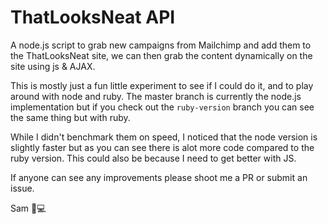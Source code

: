 # ThatLooksNeat API

A node.js script to grab new campaigns from Mailchimp and add them to the ThatLooksNeat site, we can then grab the content dynamically on the site using js & AJAX.

This is mostly just a fun little experiment to see if I could do it, and to play around with node and ruby. The master branch is currently the node.js implementation but if you check out the `ruby-version` branch you can see the same thing but with ruby.

While I didn't benchmark them on speed, I noticed that the node version is slightly faster but as you can see there is alot more code compared to the ruby version. This could also be because I need to get better with JS.

If anyone can see any improvements please shoot me a PR or submit an issue.

Sam 🤖💻